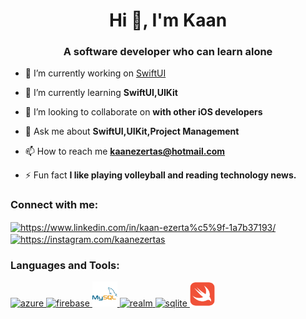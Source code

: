 <h1 align="center">Hi 👋, I'm Kaan</h1>
<h3 align="center">A software developer who can learn alone</h3>

- 🔭 I’m currently working on [SwiftUI](UIKit)

- 🌱 I’m currently learning **SwiftUI,UIKit**

- 👯 I’m looking to collaborate on **with other iOS developers**

- 💬 Ask me about **SwiftUI,UIKit,Project Management**

- 📫 How to reach me **kaanezertas@hotmail.com**

- ⚡ Fun fact **I like playing volleyball and reading technology news.**

<h3 align="left">Connect with me:</h3>
<p align="left">
<a href="https://linkedin.com/in/https://www.linkedin.com/in/kaan-ezerta%c5%9f-1a7b37193/" target="blank"><img align="center" src="https://raw.githubusercontent.com/rahuldkjain/github-profile-readme-generator/master/src/images/icons/Social/linked-in-alt.svg" alt="https://www.linkedin.com/in/kaan-ezerta%c5%9f-1a7b37193/" height="30" width="40" /></a>
<a href="https://instagram.com/https://instagram.com/kaanezertas" target="blank"><img align="center" src="https://raw.githubusercontent.com/rahuldkjain/github-profile-readme-generator/master/src/images/icons/Social/instagram.svg" alt="https://instagram.com/kaanezertas" height="30" width="40" /></a>
</p>

<h3 align="left">Languages and Tools:</h3>
<p align="left"> <a href="https://azure.microsoft.com/en-in/" target="_blank" rel="noreferrer"> <img src="https://www.vectorlogo.zone/logos/microsoft_azure/microsoft_azure-icon.svg" alt="azure" width="40" height="40"/> </a> <a href="https://firebase.google.com/" target="_blank" rel="noreferrer"> <img src="https://www.vectorlogo.zone/logos/firebase/firebase-icon.svg" alt="firebase" width="40" height="40"/> </a> <a href="https://www.mysql.com/" target="_blank" rel="noreferrer"> <img src="https://raw.githubusercontent.com/devicons/devicon/master/icons/mysql/mysql-original-wordmark.svg" alt="mysql" width="40" height="40"/> </a> <a href="https://realm.io/" target="_blank" rel="noreferrer"> <img src="https://raw.githubusercontent.com/bestofjs/bestofjs-webui/8665e8c267a0215f3159df28b33c365198101df5/public/logos/realm.svg" alt="realm" width="40" height="40"/> </a> <a href="https://www.sqlite.org/" target="_blank" rel="noreferrer"> <img src="https://www.vectorlogo.zone/logos/sqlite/sqlite-icon.svg" alt="sqlite" width="40" height="40"/> </a> <a href="https://developer.apple.com/swift/" target="_blank" rel="noreferrer"> <img src="https://raw.githubusercontent.com/devicons/devicon/master/icons/swift/swift-original.svg" alt="swift" width="40" height="40"/> </a> </p>
